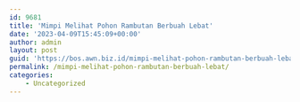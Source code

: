 ```yaml
---
id: 9681
title: 'Mimpi Melihat Pohon Rambutan Berbuah Lebat'
date: '2023-04-09T15:45:09+00:00'
author: admin
layout: post
guid: 'https://bos.awn.biz.id/mimpi-melihat-pohon-rambutan-berbuah-lebat/'
permalink: /mimpi-melihat-pohon-rambutan-berbuah-lebat/
categories:
    - Uncategorized
---
```


